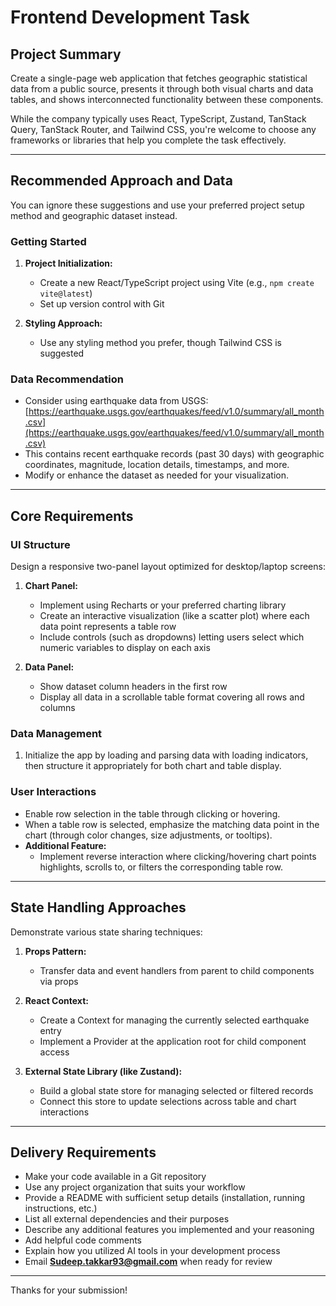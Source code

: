 # Frontend Development Task

## Project Summary

Create a single-page web application that fetches geographic statistical data from a public source, presents it through both visual charts and data tables, and shows interconnected functionality between these components.

While the company typically uses React, TypeScript, Zustand, TanStack Query, TanStack Router, and Tailwind CSS, you're welcome to choose any frameworks or libraries that help you complete the task effectively.

---

## Recommended Approach and Data

You can ignore these suggestions and use your preferred project setup method and geographic dataset instead.

### Getting Started

1. **Project Initialization:**

   - Create a new React/TypeScript project using Vite (e.g., `npm create vite@latest`)
   - Set up version control with Git

2. **Styling Approach:**
   - Use any styling method you prefer, though Tailwind CSS is suggested

### Data Recommendation

- Consider using earthquake data from USGS:  
  [https://earthquake.usgs.gov/earthquakes/feed/v1.0/summary/all_month.csv](https://earthquake.usgs.gov/earthquakes/feed/v1.0/summary/all_month.csv)
- This contains recent earthquake records (past 30 days) with geographic coordinates, magnitude, location details, timestamps, and more.
- Modify or enhance the dataset as needed for your visualization.

---

## Core Requirements

### UI Structure

Design a responsive two-panel layout optimized for desktop/laptop screens:

1. **Chart Panel:**

   - Implement using Recharts or your preferred charting library
   - Create an interactive visualization (like a scatter plot) where each data point represents a table row
   - Include controls (such as dropdowns) letting users select which numeric variables to display on each axis

2. **Data Panel:**
   - Show dataset column headers in the first row
   - Display all data in a scrollable table format covering all rows and columns

### Data Management

1. Initialize the app by loading and parsing data with loading indicators, then structure it appropriately for both chart and table display.

### User Interactions

- Enable row selection in the table through clicking or hovering.
- When a table row is selected, emphasize the matching data point in the chart (through color changes, size adjustments, or tooltips).
- **Additional Feature:**
  - Implement reverse interaction where clicking/hovering chart points highlights, scrolls to, or filters the corresponding table row.

---

## State Handling Approaches

Demonstrate various state sharing techniques:

1. **Props Pattern:**

   - Transfer data and event handlers from parent to child components via props

2. **React Context:**

   - Create a Context for managing the currently selected earthquake entry
   - Implement a Provider at the application root for child component access

3. **External State Library (like Zustand):**
   - Build a global state store for managing selected or filtered records
   - Connect this store to update selections across table and chart interactions

---

## Delivery Requirements

- Make your code available in a Git repository
- Use any project organization that suits your workflow
- Provide a README with sufficient setup details (installation, running instructions, etc.)
- List all external dependencies and their purposes
- Describe any additional features you implemented and your reasoning
- Add helpful code comments
- Explain how you utilized AI tools in your development process
- Email **Sudeep.takkar93@gmail.com** when ready for review

---

Thanks for your submission!
